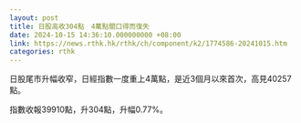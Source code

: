 ```yaml
---
layout: post
title: 日股高收304點　4萬點關口得而復失
date: 2024-10-15 14:36:10.000000000 +08:00
link: https://news.rthk.hk/rthk/ch/component/k2/1774586-20241015.htm
categories: rthk
---
```


日股尾市升幅收窄，日經指數一度重上4萬點，是近3個月以來首次，高見40257點。

指數收報39910點，升304點，升幅0.77%。
